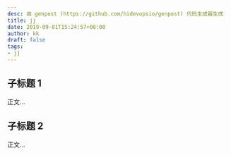 ```yaml
---
desc: 由 genpost (https://github.com/hidevopsio/genpost) 代码生成器生成
title: jj
date: 2019-09-01T15:24:57+08:00
author: kk
draft: false
tags:
- jj
---
```


## 子标题 1

正文...

## 子标题 2

正文...

